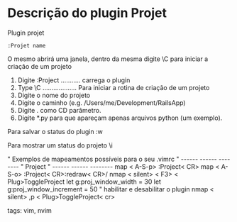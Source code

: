 # Descrição do plugin Projet

 Plugin projet

    :Projet name

O mesmo abrirá uma janela, dentro da mesma digite \C para iniciar a criação de um projeto

   1. Digite :Project ........... carrega o plugin
   2. Type \C ................... Para iniciar a rotina de criação de um projeto
   3. Digite o nome do projeto
   4. Digite o caminho (e.g. /Users/me/Development/RailsApp)
   5. Digite . como CD parâmetro.
   6. Digite *.py para que apareçam apenas arquivos python (um exemplo).

   Para salvar o status do plugin :w

   Para mostrar um status do projeto \i

  " Exemplos de mapeamentos possíveis para o seu .vimrc
  "  ------ ------ --------
  " Project
  "  ------ ------ --------
  map < A-S-p> :Project< CR>
  map < A-S-o> :Project< CR>:redraw< CR>/
  nmap < silent> < F3> < Plug>ToggleProject
  let g:proj_window_width = 30
  let g:proj_window_increment = 50
  " habilitar e desabilitar o plugin
  nmap < silent> ,p < Plug>ToggleProject< cr>

tags: vim, nvim
